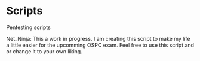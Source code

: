 # Scripts
Pentesting scripts

Net_Ninja: 
    This a work in progress. I am creating this script to make my life a little easier for the upcomming OSPC exam. Feel free to use this script and or change it to your own liking.
